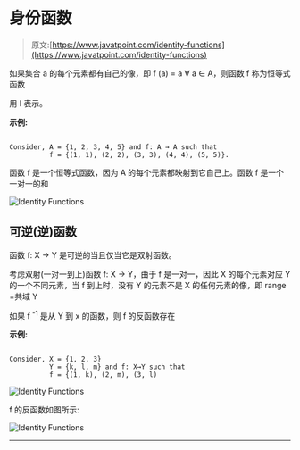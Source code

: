 # 身份函数

> 原文:[https://www.javatpoint.com/identity-functions](https://www.javatpoint.com/identity-functions)

如果集合 a 的每个元素都有自己的像，即 f (a) = a ∀ a ∈ A，则函数 f 称为恒等式函数

用 I 表示。

**示例:**

```

Consider, A = {1, 2, 3, 4, 5} and f: A → A such that
          f = {(1, 1), (2, 2), (3, 3), (4, 4), (5, 5)}.

```

函数 f 是一个恒等式函数，因为 A 的每个元素都映射到它自己上。函数 f 是一个一对一的和

![Identity Functions](../Images/5fad7e6268eb5c01ad6146cd48d604fc.png)

## 可逆(逆)函数

函数 f: X → Y 是可逆的当且仅当它是双射函数。

考虑双射(一对一到上)函数 f: X → Y，由于 f 是一对一，因此 X 的每个元素对应 Y 的一个不同元素，当 f 到上时，没有 Y 的元素不是 X 的任何元素的像，即 range =共域 Y

如果 f <sup>-1</sup> 是从 Y 到 x 的函数，则 f 的反函数存在

**示例:**

```

Consider, X = {1, 2, 3}
          Y = {k, l, m} and f: X→Y such that
          f = {(1, k), (2, m), (3, l)

```

![Identity Functions](../Images/5338184c85be48c38f5f682bd5f75778.png)

f 的反函数如图所示:

![Identity Functions](../Images/bd07d1c23b822844853b88abae2e74c3.png)

* * *